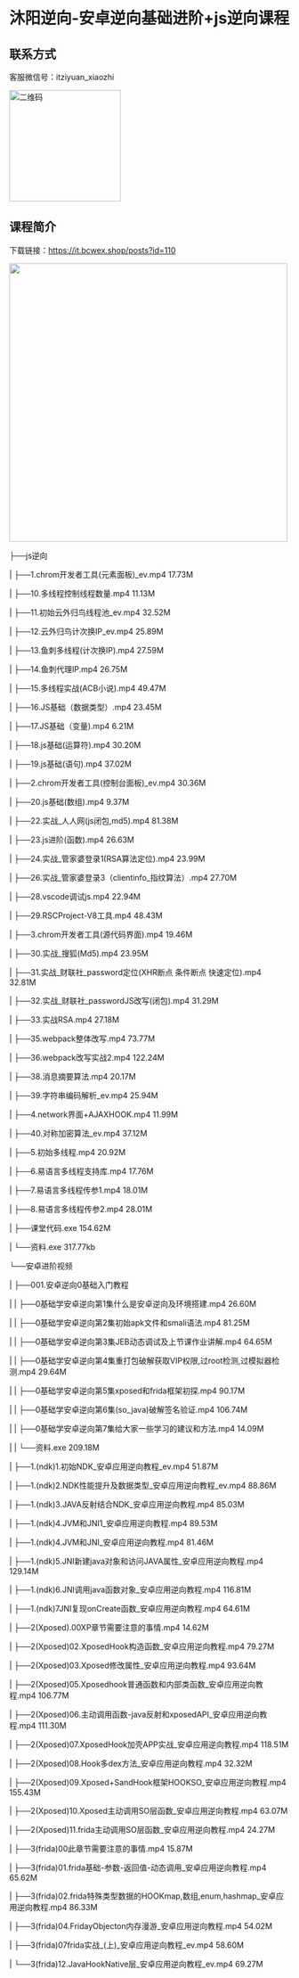# 沐阳逆向-安卓逆向基础进阶+js逆向课程

## 联系方式

客服微信号：itziyuan_xiaozhi

<img src="https://ziyuanyun.oss-cn-guangzhou.aliyuncs.com/common/20240614073449/666b82192834a.jpg" width="200" height="200" alt="二维码">

## 课程简介

下载链接：https://it.bcwex.shop/posts?id=110

<img src="https://ziyuanyun.oss-cn-guangzhou.aliyuncs.com/yun/20240515151612/6644613c6ac89.jpg" width="500" alt="">

  

 ├──js逆向

 | ├──1.chrom开发者工具(元素面板)_ev.mp4 17.73M

 | ├──10.多线程控制线程数量.mp4 11.13M

 | ├──11.初始云外归鸟线程池_ev.mp4 32.52M

 | ├──12.云外归鸟计次换IP_ev.mp4 25.89M

 | ├──13.鱼刺多线程(计次换IP).mp4 27.59M

 | ├──14.鱼刺代理IP.mp4 26.75M

 | ├──15.多线程实战(ACB小说).mp4 49.47M

 | ├──16.JS基础（数据类型）.mp4 23.45M

 | ├──17.JS基础（变量).mp4 6.21M

 | ├──18.js基础(运算符).mp4 30.20M

 | ├──19.js基础(语句).mp4 37.02M

 | ├──2.chrom开发者工具(控制台面板)_ev.mp4 30.36M

 | ├──20.js基础(数组).mp4 9.37M

 | ├──22.实战_人人网(js闭包,md5).mp4 81.38M

 | ├──23.js进阶(函数).mp4 26.63M

 | ├──24.实战_管家婆登录1(RSA算法定位).mp4 23.99M

 | ├──26.实战_管家婆登录3（clientinfo_指纹算法）.mp4 27.70M

 | ├──28.vscode调试js.mp4 22.94M

 | ├──29.RSCProject-V8工具.mp4 48.43M

 | ├──3.chrom开发者工具(源代码界面).mp4 19.46M

 | ├──30.实战_搜狐(Md5).mp4 23.95M

 | ├──31.实战_财联社_password定位(XHR断点 条件断点 快速定位).mp4 32.81M

 | ├──32.实战_财联社_passwordJS改写(闭包).mp4 31.29M

 | ├──33.实战RSA.mp4 27.18M

 | ├──35.webpack整体改写.mp4 73.77M

 | ├──36.webpack改写实战2.mp4 122.24M

 | ├──38.消息摘要算法.mp4 20.17M

 | ├──39.字符串编码解析_ev.mp4 25.94M

 | ├──4.network界面+AJAXHOOK.mp4 11.99M

 | ├──40.对称加密算法_ev.mp4 37.12M

 | ├──5.初始多线程.mp4 20.92M

 | ├──6.易语言多线程支持库.mp4 17.76M

 | ├──7.易语言多线程传参1.mp4 18.01M

 | ├──8.易语言多线程传参2.mp4 28.01M

 | ├──课堂代码.exe 154.62M

 | └──资料.exe 317.77kb

 └──安卓进阶视频

 | ├──001.安卓逆向0基础入门教程

 | | ├──0基础学安卓逆向第1集什么是安卓逆向及环境搭建.mp4 26.60M

 | | ├──0基础学安卓逆向第2集初始apk文件和smali语法.mp4 81.25M

 | | ├──0基础学安卓逆向第3集JEB动态调试及上节课作业讲解.mp4 64.65M

 | | ├──0基础学安卓逆向第4集重打包破解获取VIP权限,过root检测,过模拟器检测.mp4 29.64M

 | | ├──0基础学安卓逆向第5集xposed和frida框架初探.mp4 90.17M

 | | ├──0基础学安卓逆向第6集(so_java)破解签名验证.mp4 106.74M

 | | ├──0基础学安卓逆向第7集给大家一些学习的建议和方法.mp4 14.09M

 | | └──资料.exe 209.18M

 | ├──1.(ndk)1.初始NDK_安卓应用逆向教程_ev.mp4 51.87M

 | ├──1.(ndk)2.NDK性能提升及数据类型_安卓应用逆向教程_ev.mp4 88.86M

 | ├──1.(ndk)3.JAVA反射结合NDK_安卓应用逆向教程.mp4 85.03M

 | ├──1.(ndk)4.JVM和JNI1_安卓应用逆向教程.mp4 89.53M

 | ├──1.(ndk)4.JVM和JNI_安卓应用逆向教程.mp4 81.46M

 | ├──1.(ndk)5.JNI新建java对象和访问JAVA属性_安卓应用逆向教程.mp4 129.14M

 | ├──1.(ndk)6.JNI调用java函数对象_安卓应用逆向教程.mp4 116.81M

 | ├──1.(ndk)7JNI复现onCreate函数_安卓应用逆向教程.mp4 64.61M

 | ├──2(Xposed).00XP章节需要注意的事情.mp4 14.62M

 | ├──2(Xposed)02.XposedHook构造函数_安卓应用逆向教程.mp4 79.27M

 | ├──2(Xposed)03.Xposed修改属性_安卓应用逆向教程.mp4 93.64M

 | ├──2(Xposed)05.Xposedhook普通函数和内部类函数_安卓应用逆向教程.mp4 106.77M

 | ├──2(Xposed)06.主动调用函数-java反射和xposedAPI_安卓应用逆向教程.mp4 111.30M

 | ├──2(Xposed)07.XposedHook加壳APP实战_安卓应用逆向教程.mp4 118.51M

 | ├──2(Xposed)08.Hook多dex方法_安卓应用逆向教程.mp4 32.32M

 | ├──2(Xposed)09.Xposed+SandHook框架HOOKSO_安卓应用逆向教程.mp4 155.43M

 | ├──2(Xposed)10.Xposed主动调用SO层函数_安卓应用逆向教程.mp4 63.07M

 | ├──2(Xposed)11.frida主动调用SO层函数_安卓应用逆向教程.mp4 24.27M

 | ├──3(frida)00此章节需要注意的事情.mp4 15.87M

 | ├──3(frida)01.frida基础-参数-返回值-动态调用_安卓应用逆向教程.mp4 65.62M

 | ├──3(frida)02.frida特殊类型数据的HOOKmap,数组,enum,hashmap_安卓应用逆向教程.mp4 86.33M

 | ├──3(frida)04.FridayObjecton内存漫游_安卓应用逆向教程.mp4 54.02M

 | ├──3(frida)07frida实战_(上)_安卓应用逆向教程_ev.mp4 58.60M

 | └──3(frida)12.JavaHookNative层_安卓应用逆向教程_ev.mp4 69.27M

  